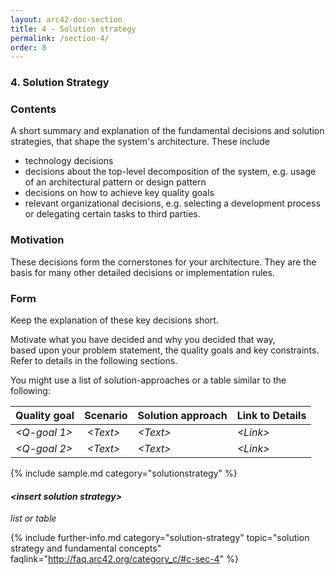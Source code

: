 ```yaml
---
layout: arc42-doc-section
title: 4 - Solution strategy
permalink: /section-4/
order: 8
---
```


### 4. Solution Strategy


<div class="arc42-help" markdown="1">

### Contents
A short summary and explanation of the fundamental decisions and solution strategies, that shape the system's architecture. These include

* technology decisions
* decisions about the top-level decomposition of the system, e.g. usage of an architectural pattern or design pattern
* decisions on how to achieve key quality goals
* relevant organizational decisions, e.g. selecting a development process or delegating certain tasks to third parties.

### Motivation
These decisions form the cornerstones for your architecture. They are the basis for many other detailed decisions or implementation rules.

### Form
Keep the explanation of these key decisions short.

Motivate what you have decided and why you decided that way,  
based upon your problem statement, the quality goals and key constraints.
Refer to details in the following sections.

You might use a list of solution-approaches or a table similar to the following:

| **Quality goal** | **Scenario** | **Solution approach** | **Link to Details** |
|----------|----------------------|-----------------------|-------------|
| _&lt;Q-goal 1>_ | _&lt;Text>_ | _&lt;Text>_ |_&lt;Link>_ |
| _&lt;Q-goal 2>_ | _&lt;Text>_ | _&lt;Text>_ |_&lt;Link>_ |

<!-- collect all samples that are releated to this section of arc42 -->
{% include sample.md category="solutionstrategy" %}

</div>

#### _&lt;insert solution strategy>_

_list or table_




{% include further-info.md
   category="solution-strategy"
   topic="solution strategy and fundamental concepts"
   faqlink="http://faq.arc42.org/category_c/#c-sec-4" %}
